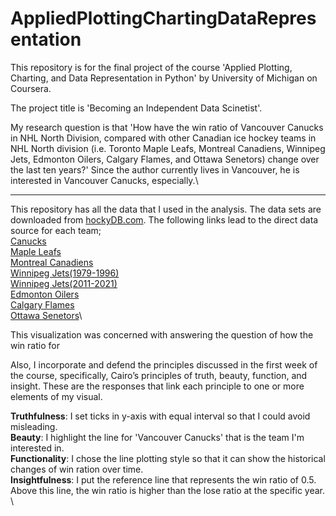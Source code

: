 # AppliedPlottingChartingDataRepresentation
This repository is for the final project of the course 'Applied Plotting, Charting, and Data Representation in Python' by University of Michigan on Coursera.

The project title is 'Becoming an Independent Data Scinetist'.

My research question is that 'How have the win ratio of Vancouver Canucks in NHL North Division, compared with other Canadian ice hockey teams in NHL North division (i.e. Toronto Maple Leafs, Montreal Canadiens, Winnipeg Jets, Edmonton Oilers, Calgary Flames, and Ottawa Senetors) change over the last ten years?' Since the author currently lives in Vancouver, he is interested in Vancouver Canucks, especially.\

---

This repository has all the data that I used in the analysis. The data sets are downloaded from [hockyDB.com](https://www.hockeydb.com/). 
The following links lead to the direct data source for each team;\
[Canucks](https://www.hockeydb.com/stte/vancouver-canucks-8756.html)\
[Maple Leafs](https://www.hockeydb.com/stte/toronto-maple-leafs-8490.html)\
[Montreal Canadiens](https://www.hockeydb.com/stte/montreal-canadiens-6929.html)\
[Winnipeg Jets(1979-1996)](https://www.hockeydb.com/stte/winnipeg-jets-9024.html)\
[Winnipeg Jets(2011-2021)](https://www.hockeydb.com/stte/winnipeg-jets-10675.html)\
[Edmonton Oilers](https://www.hockeydb.com/stte/edmonton-oilers-5632.html)\
[Calgary Flames](https://www.hockeydb.com/stte/calgary-flames-5090.html)\
[Ottawa Senetors](https://www.hockeydb.com/stte/ottawa-senators-7328.html)\

This visualization was concerned with answering the question of how the win ratio for 


Also, I incorporate and defend the principles discussed in the first week of the course, specifically, Cairo’s principles of truth, beauty, function, and insight.
These are the responses that link each principle to one or more elements of my visual. 

**Truthfulness**: I set ticks in y-axis with equal interval so that I could avoid misleading.\
**Beauty**: I highlight the line for 'Vancouver Canucks' that is the team I'm interested in.\
**Functionality**: I chose the line plotting style so that it can show the historical changes of win ration over time.\
**Insightfulness**: I put the reference line that represents the win ratio of 0.5. Above this line, the win ratio is higher than the lose ratio at the specific year. \


